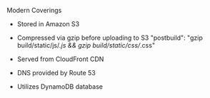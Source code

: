 Modern Coverings

-   Stored in Amazon S3

-   Compressed via gzip before uploading to S3
    "postbuild": "gzip build/static/js/_.js && gzip build/static/css/_.css"

-   Served from CloudFront CDN

-   DNS provided by Route 53

-   Utilizes DynamoDB database
